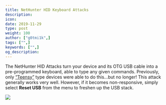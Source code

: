 ```yaml
---
title: NetHunter HID Keyboard Attacks
description:
icon:
date: 2019-11-29
type: post
weight: 100
author: ["g0tmi1k",]
tags: ["",]
keywords: ["",]
og_description:
---
```


The NetHunter HID Attacks turn your device and its OTG USB cable into a pre-programmed keyboard, able to type any given commands. Previously, only [“Teensy”](https://www.pjrc.com/teensy/) type devices were able to do this…but no longer! This attack generally works very well. However, if it becomes non-responsive, simply select **Reset USB** from the menu to freshen up the USB stack.

![](/docs/nethunter/images/nethunter-hid.png)

